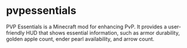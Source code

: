 # pvpessentials
PVP Essentials is a Minecraft mod for enhancing PvP. It provides a user-friendly HUD that shows essential information, such as armor durability, golden apple count, ender pearl availability, and arrow count.
